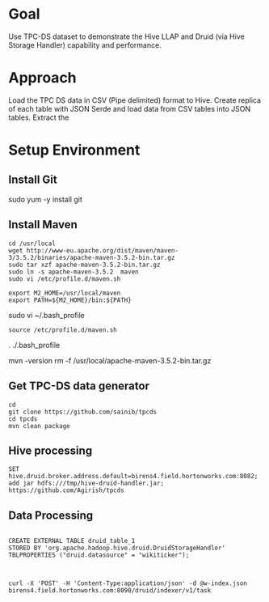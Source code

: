 # Goal 

Use TPC-DS dataset to demonstrate the Hive LLAP and Druid (via Hive Storage Handler) capability and performance. 

# Approach 

Load the TPC DS data in CSV (Pipe delimited) format to Hive. Create replica of each table with JSON Serde and load data from CSV tables into JSON tables. 
Extract the 


# Setup Environment 

## Install Git 
sudo yum -y install git

## Install Maven 
```
cd /usr/local
wget http://www-eu.apache.org/dist/maven/maven-3/3.5.2/binaries/apache-maven-3.5.2-bin.tar.gz
sudo tar xzf apache-maven-3.5.2-bin.tar.gz
sudo ln -s apache-maven-3.5.2  maven
sudo vi /etc/profile.d/maven.sh
```

```
export M2_HOME=/usr/local/maven
export PATH=${M2_HOME}/bin:${PATH}
```

sudo vi ~/.bash_profile

```
source /etc/profile.d/maven.sh
```
. ./.bash_profile

mvn -version 
rm -f /usr/local/apache-maven-3.5.2-bin.tar.gz


## Get TPC-DS data generator 
```
cd
git clone https://github.com/sainib/tpcds
cd tpcds
mvn clean package 
```
## Hive processing 

```
SET hive.druid.broker.address.default=birens4.field.hortonworks.com:8082;
add jar hdfs:///tmp/hive-druid-handler.jar;
https://github.com/Agirish/tpcds
```

## Data Processing 

```

CREATE EXTERNAL TABLE druid_table_1
STORED BY 'org.apache.hadoop.hive.druid.DruidStorageHandler'
TBLPROPERTIES ("druid.datasource" = "wikiticker");



curl -X 'POST' -H 'Content-Type:application/json' -d @w-index.json birens4.field.hortonworks.com:8090/druid/indexer/v1/task



```
